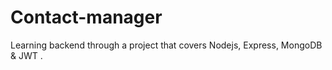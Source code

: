 # Contact-manager
Learning backend through a project that covers Nodejs, Express, MongoDB &amp; JWT .
